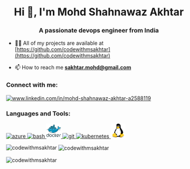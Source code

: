 <h1 align="center">Hi 👋, I'm Mohd Shahnawaz Akhtar</h1>
<h3 align="center">A passionate devops engineer from India</h3>



- 👨‍💻 All of my projects are available at [https://github.com/codewithmsakhtar](https://github.com/codewithmsakhtar)

- 📫 How to reach me **sakhtar.mohd@gmail.com**

<h3 align="left">Connect with me:</h3>
<p align="left">
<a href="https://linkedin.com/in/www.linkedin.com/in/mohd-shahnawaz-akhtar-a2588119" target="blank"><img align="center" src="https://raw.githubusercontent.com/rahuldkjain/github-profile-readme-generator/master/src/images/icons/Social/linked-in-alt.svg" alt="www.linkedin.com/in/mohd-shahnawaz-akhtar-a2588119" height="30" width="40" /></a>
</p>

<h3 align="left">Languages and Tools:</h3>
<p align="left"> <a href="https://azure.microsoft.com/en-in/" target="_blank" rel="noreferrer"> <img src="https://www.vectorlogo.zone/logos/microsoft_azure/microsoft_azure-icon.svg" alt="azure" width="40" height="40"/> </a> <a href="https://www.gnu.org/software/bash/" target="_blank" rel="noreferrer"> <img src="https://www.vectorlogo.zone/logos/gnu_bash/gnu_bash-icon.svg" alt="bash" width="40" height="40"/> </a> <a href="https://www.docker.com/" target="_blank" rel="noreferrer"> <img src="https://raw.githubusercontent.com/devicons/devicon/master/icons/docker/docker-original-wordmark.svg" alt="docker" width="40" height="40"/> </a> <a href="https://git-scm.com/" target="_blank" rel="noreferrer"> <img src="https://www.vectorlogo.zone/logos/git-scm/git-scm-icon.svg" alt="git" width="40" height="40"/> </a> <a href="https://kubernetes.io" target="_blank" rel="noreferrer"> <img src="https://www.vectorlogo.zone/logos/kubernetes/kubernetes-icon.svg" alt="kubernetes" width="40" height="40"/> </a> <a href="https://www.linux.org/" target="_blank" rel="noreferrer"> <img src="https://raw.githubusercontent.com/devicons/devicon/master/icons/linux/linux-original.svg" alt="linux" width="40" height="40"/> </a> </p>

<p><img align="left" src="https://github-readme-stats.vercel.app/api/top-langs?username=codewithmsakhtar&show_icons=true&locale=en&layout=compact" alt="codewithmsakhtar" /></p>

<p>&nbsp;<img align="center" src="https://github-readme-stats.vercel.app/api?username=codewithmsakhtar&show_icons=true&locale=en" alt="codewithmsakhtar" /></p>

<p><img align="center" src="https://github-readme-streak-stats.herokuapp.com/?user=codewithmsakhtar&" alt="codewithmsakhtar" /></p>

